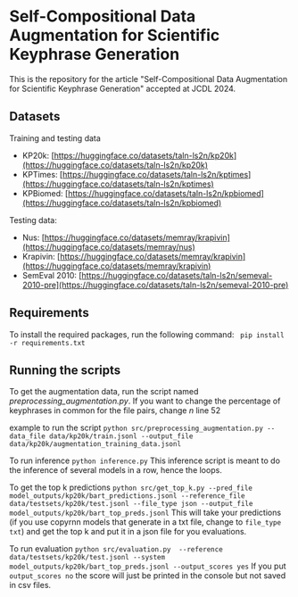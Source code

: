 # Self-Compositional Data Augmentation for Scientific Keyphrase Generation

This is the repository for the article "Self-Compositional Data Augmentation for Scientific Keyphrase Generation" accepted at JCDL 2024.

## Datasets
Training and testing data
- KP20k: [https://huggingface.co/datasets/taln-ls2n/kp20k](https://huggingface.co/datasets/taln-ls2n/kp20k)
- KPTimes: [https://huggingface.co/datasets/taln-ls2n/kptimes](https://huggingface.co/datasets/taln-ls2n/kptimes)
- KPBiomed: [https://huggingface.co/datasets/taln-ls2n/kpbiomed](https://huggingface.co/datasets/taln-ls2n/kpbiomed)

Testing data:
- Nus: [https://huggingface.co/datasets/memray/krapivin](https://huggingface.co/datasets/memray/nus)
- Krapivin: [https://huggingface.co/datasets/memray/krapivin](https://huggingface.co/datasets/memray/krapivin)
- SemEval 2010: [https://huggingface.co/datasets/taln-ls2n/semeval-2010-pre](https://huggingface.co/datasets/taln-ls2n/semeval-2010-pre)

## Requirements
To install the required packages, run the following command:
`` pip install -r requirements.txt ``

## Running the scripts
To get the augmentation data, run the script named *preprocessing_augmentation.py*.
If you want to change the percentage of keyphrases in common for the file pairs, change *n* line 52

example to run the script
``python src/preprocessing_augmentation.py --data_file data/kp20k/train.jsonl --output_file data/kp20k/augmentation_training_data.jsonl``

To run inference
``python inference.py``
This inference script is meant to do the inference of several models in a row, hence the loops.

To get the top k predictions
``python src/get_top_k.py --pred_file model_outputs/kp20k/bart_predictions.jsonl --reference_file data/testsets/kp20k/test.jsonl --file_type json --output_file model_outputs/kp20k/bart_top_preds.jsonl``
This will take your predictions (if you use copyrnn models that generate in a txt file, change to ``file_type txt``) and get the top k and put it in a json file for you evaluations.

To run evaluation
``python src/evaluation.py  --reference data/testsets/kp20k/test.jsonl --system model_outputs/kp20k/bart_top_preds.jsonl --output_scores yes``
If you put ``output_scores no`` the score will just be printed in the console but not saved in csv files.